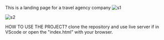  This is a landing page for a travel agency company
![s1](https://github.com/Bhanu-code/TreueTechnologies/assets/77599001/9e4c94d4-0a81-479c-b909-05bf0b738747)

![s2](https://github.com/Bhanu-code/TreueTechnologies/assets/77599001/c2385515-3112-4480-8a80-54e8e1647dab)




 HOW TO USE THE PROJECT?
 clone the repository and use live server if in VScode or open the "index.html" with your browser.
